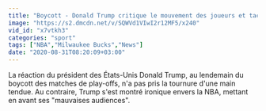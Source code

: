```yaml
---
title: "Boycott - Donald Trump critique le mouvement des joueurs et tacle la NBA"
image: "https://s2.dmcdn.net/v/SQWVd1VIwI2r12MF5/x240"
vid_id: "x7vtkh3"
categories: "sport"
tags: ["NBA","Milwaukee Bucks","News"]
date: "2020-08-31T08:20:09+03:00"
---
```

La réaction du président des États-Unis Donald Trump, au lendemain du boycott des matches de play-offs, n'a pas pris la tournure d'une main tendue. Au contraire, Trump s'est montré ironique envers la NBA, mettant en avant ses &quot;mauvaises audiences&quot;.
